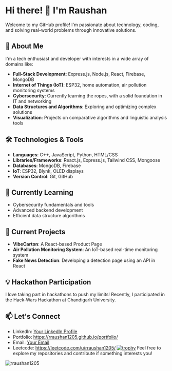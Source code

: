 # Hi there! 👋 I'm Raushan

Welcome to my GitHub profile! I'm passionate about technology, coding, and solving real-world problems through innovative solutions.

## 🚀 About Me

I'm a tech enthusiast and developer with interests in a wide array of domains like:

- **Full-Stack Development**: Express.js, Node.js, React, Firebase, MongoDB
- **Internet of Things (IoT)**: ESP32, home automation, air pollution monitoring systems
- **Cybersecurity**: Currently learning the ropes, with a solid foundation in IT and networking
- **Data Structures and Algorithms**: Exploring and optimizing complex solutions
- **Visualization**: Projects on comparative algorithms and linguistic analysis tools

## 🛠️ Technologies & Tools

- **Languages**: C++, JavaScript, Python, HTML/CSS
- **Libraries/Frameworks**: React.js, Express.js, Tailwind CSS, Mongoose
- **Databases**: MongoDB, Firebase
- **IoT**: ESP32, Blynk, OLED displays
- **Version Control**: Git, GitHub

## 🌱 Currently Learning

- Cybersecurity fundamentals and tools
- Advanced backend development
- Efficient data structure algorithms

## 🔭 Current Projects

- **VibeCarton**: A React-based Product Page
- **Air Pollution Monitoring System**: An IoT-based real-time monitoring system
- **Fake News Detection**: Developing a detection page using an API in React

## 💡 Hackathon Participation

I love taking part in hackathons to push my limits! Recently, I participated in the Hack-Wars Hackathon at Chandigarh University.

## 📫 Let's Connect

- LinkedIn: [Your LinkedIn Profile](#)
- Portfolio: https://rraushan1205.github.io/portfolio/
- Email: [Your Email](mailto:your-email@example.com)
- Leetcode: https://leetcode.com/u/rraushan1205/
[![trophy](https://github-profile-trophy.vercel.app/?username=rraushan1205)](https://github.com/rraushan1205/github-profile-trophy)
Feel free to explore my repositories and contribute if something interests you!
<p><img align="center" src="https://github-readme-streak-stats.herokuapp.com/?user=rraushan1205&" alt="rraushan1205" /></p>
